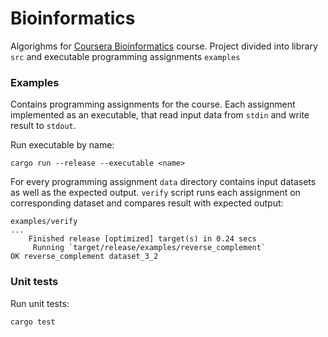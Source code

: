 # Bioinformatics

Algorighms for [Coursera Bioinformatics][coursera-bioinformatics]
course. Project divided into library `src` and executable programming
assignments `examples`

### Examples

Contains programming assignments for the course. Each assignment implemented as
an executable, that read input data from `stdin` and write result to `stdout`.

Run executable by name:

``` shell
cargo run --release --executable <name>
```

For every programming assignment `data` directory contains input datasets as
well as the expected output. `verify` script runs each assignment on
corresponding dataset and compares result with expected output:

``` shell
examples/verify
...
    Finished release [optimized] target(s) in 0.24 secs
     Running `target/release/examples/reverse_complement`
OK reverse_complement dataset_3_2
```

### Unit tests

Run unit tests:

``` shell
cargo test
```

[coursera-bioinformatics]: https://www.coursera.org/specializations/bioinformatics
